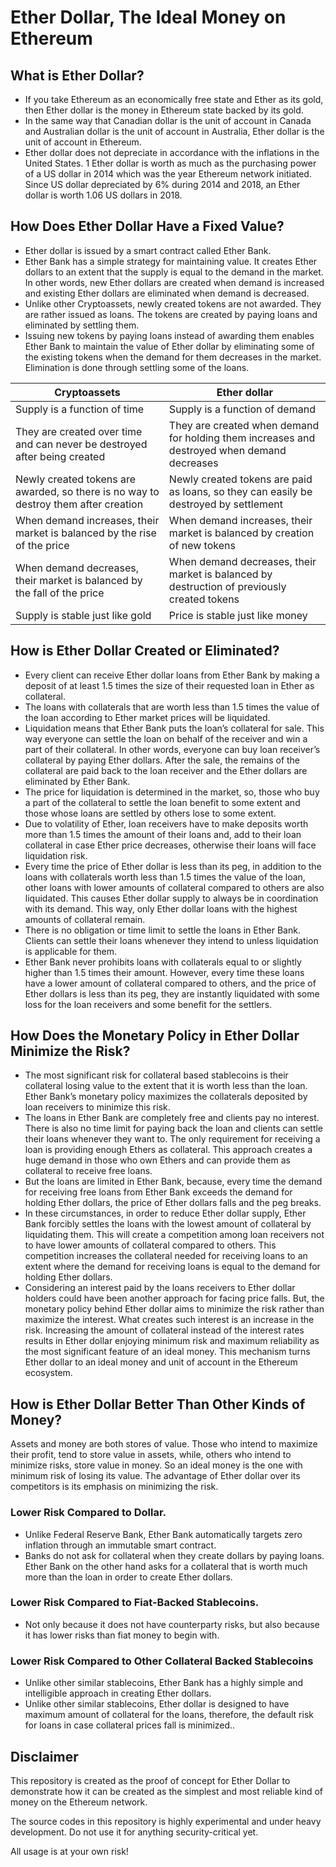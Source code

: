 # Ether Dollar, The Ideal Money on Ethereum

## What is Ether Dollar?
* If you take Ethereum as an economically free state and Ether as its gold, then Ether dollar is the money in Ethereum state backed by its gold.
* In the same way that Canadian dollar is the unit of account in Canada and Australian dollar is the unit of account in Australia, Ether dollar is the unit of account in Ethereum.
* Ether dollar does not depreciate in accordance with the inflations in the United States. 1 Ether dollar is worth as much as the purchasing power of a US dollar in 2014 which was the year Ethereum network initiated. Since US dollar depreciated by 6% during 2014 and 2018, an Ether dollar is worth 1.06 US dollars in 2018.

## How Does Ether Dollar Have a Fixed Value?
* Ether dollar is issued by a smart contract called Ether Bank.
* Ether Bank has a simple strategy for maintaining value. It creates Ether dollars to an extent that the supply is equal to the demand in the market. In other words, new Ether dollars are created when demand is increased and existing Ether dollars are eliminated when demand is decreased.
* Unlike other Cryptoassets, newly created tokens are not awarded. They are rather issued as loans. The tokens are created by paying loans and eliminated by settling them.
* Issuing new tokens by paying loans instead of awarding them enables Ether Bank to maintain the value of Ether dollar by eliminating some of the existing tokens when the demand for them decreases in the market. Elimination is done through settling some of the loans.



| Cryptoassets | Ether dollar |
| ------------ | ------------ |
| Supply is a function of time | Supply is a function of demand |
| They are created over time and can never be destroyed after being created | They are created when demand for holding them increases and destroyed when demand decreases |
| Newly created tokens are awarded, so there is no way to destroy them after creation | Newly created tokens are paid as loans, so they can easily be destroyed by settlement |
| When demand increases, their market is balanced by the rise of the price | When demand increases, their market is balanced by creation of new tokens |
| When demand decreases, their market is balanced by the fall of the price | When demand decreases, their market is balanced by destruction of previously created tokens |
| Supply is stable just like gold | Price is stable just like money |



## How is Ether Dollar Created or Eliminated?
* Every client can receive Ether dollar loans from Ether Bank by making a deposit of at least 1.5 times the size of their requested loan in Ether as collateral.
* The loans with collaterals that are worth less than 1.5 times the value of the loan according to Ether market prices will be liquidated.
* Liquidation means that Ether Bank puts the loan’s collateral for sale. This way everyone can settle the loan on behalf of the receiver and win a part of their collateral. In other words, everyone can buy loan receiver’s collateral by paying Ether dollars. After the sale, the remains of the collateral are paid back to the loan receiver and the Ether dollars are eliminated by Ether Bank. 
* The price for liquidation is determined in the market, so, those who buy a part of the collateral to settle the loan benefit to some extent and those whose loans are settled by others lose to some extent.
* Due to volatility of Ether, loan receivers have to make deposits worth more than 1.5 times the amount of their loans and, add to their loan collateral in case Ether price decreases, otherwise their loans will face liquidation risk.
* Every time the price of Ether dollar is less than its peg, in addition to the loans with collaterals worth less than 1.5 times the value of the loan, other loans with lower amounts of collateral compared to others are also liquidated. This causes Ether dollar supply to always be in coordination with its demand. This way, only Ether dollar loans with the highest amounts of  collateral remain. 
* There is no obligation or time limit to settle the loans in Ether Bank. Clients can settle their loans whenever they intend to unless liquidation is applicable for them.
* Ether Bank never prohibits loans with collaterals equal to or slightly higher than 1.5 times their amount. However, every time these loans have a lower amount of collateral compared to others, and the price of Ether dollars is less than its peg, they are instantly liquidated with some loss for the loan receivers and some benefit for the settlers.

## How Does the Monetary Policy in Ether Dollar Minimize the Risk?
* The most significant risk for collateral based stablecoins is their collateral losing value to the extent that it is worth less than the loan. Ether Bank’s monetary policy maximizes the collaterals deposited by loan receivers to minimize this risk.
* The loans in Ether Bank are completely free and clients pay no interest. There is also no time limit for paying back the loan and clients can settle their loans whenever they want to. The only requirement for receiving a loan is providing enough Ethers as collateral. This approach creates a huge demand in those who own Ethers and can provide them as collateral to receive free loans.
* But the loans are limited in Ether Bank, because, every time the demand for receiving free loans from Ether Bank exceeds the demand for holding Ether dollars, the price of Ether dollars falls and the peg breaks.
* In these circumstances, in order to reduce Ether dollar supply, Ether Bank forcibly settles the loans with the lowest amount of collateral by liquidating them. This will create a competition among loan receivers not to have lower amounts of collateral compared to others. This competition increases the collateral needed for receiving loans to an extent where the demand for receiving loans is equal to the demand for holding Ether dollars.
* Considering an interest paid by the loans receivers to Ether dollar holders could have been another approach for facing price falls. But, the monetary policy behind Ether dollar aims to minimize the risk rather than maximize the interest. What creates such interest is an increase in the risk. Increasing the amount of collateral instead of the interest rates results in Ether dollar enjoying minimum risk and maximum reliability as the most significant feature of an ideal money. This mechanism turns Ether dollar to an ideal money and unit of account in the Ethereum ecosystem.

## How is Ether Dollar Better Than Other Kinds of Money?
Assets and money are both stores of value. Those who intend to maximize their profit, tend to store value in assets, while, others who intend to minimize risks, store value in money. So an ideal money is the one with minimum risk of losing its value. The advantage of Ether dollar over its competitors is its emphasis on minimizing the risk.

### Lower Risk Compared to Dollar.
* Unlike Federal Reserve Bank, Ether Bank automatically targets zero inflation through an immutable smart contract.
* Banks do not ask for collateral when they create dollars by paying loans. Ether Bank on the other hand asks for a collateral that is worth much more than the loan in order to create Ether dollars.

### Lower Risk Compared to Fiat-Backed Stablecoins.
* Not only because it does not have counterparty risks, but also because it has lower risks than fiat money to begin with.  

### Lower Risk Compared to Other Collateral Backed Stablecoins
* Unlike other similar stablecoins, Ether Bank has a highly simple and intelligible approach in creating Ether dollars.
* Unlike other similar stablecoins, Ether dollar is designed to have maximum amount of collateral for the loans, therefore, the default risk for loans in case collateral prices fall is minimized.. 

## Disclaimer
This repository is created as the proof of concept for Ether Dollar to demonstrate how it can be created as the simplest and most reliable kind of money  on the Ethereum network.

The source codes in this repository is highly experimental and under heavy development. Do not use it for anything security-critical yet. 

All usage is at your own risk!
